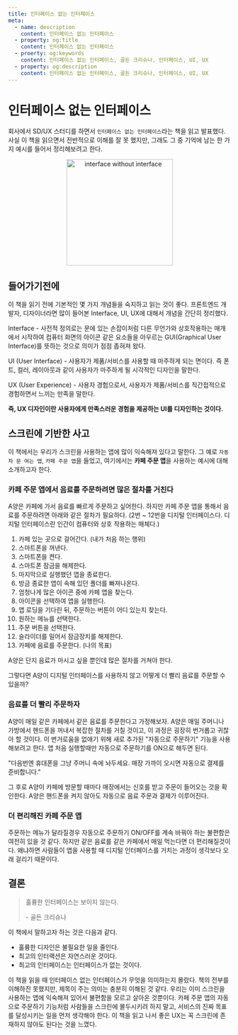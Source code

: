 ```yaml
---
title: 인터페이스 없는 인터페이스
meta:
  - name: description
    content: 인터페이스 없는 인터페이스
  - property: og:title
    content: 인터페이스 없는 인터페이스
  - proerty: og:keywords
    content: 인터페이스 없는 인터페이스, 골든 크리슈나, 인터페이스, UI, UX
  - property: og:description
    content: 인터페이스 없는 인터페이스, 골든 크리슈나, 인터페이스, UI, UX
---
```


# 인터페이스 없는 인터페이스

회사에서 SD/UX 스터디를 하면서 `인터페이스 없는 인터페이스`라는 책을 읽고 발표했다.  
사실 이 책을 읽으면서 전반적으로 이해를 잘 못 했지만, 그래도 그 중 기억에 남는 한 가지 예시를 들어서 정리해보려고 한다.

<center>
  <figure>
    <img src="https://mblogthumb-phinf.pstatic.net/MjAxODExMTJfNjYg/MDAxNTQxOTU2OTc1MjA2.p77CnXh_ul6Y7z7XScb6GAq2iBu9zwOYb1mZS9eF3sEg.DIH0y7q-_qaMMBvku-_zdHiPrP25QJ0UHnlpv5yJMyQg.JPEG.jia-opal/L.jpg?type=w800" alt="interface without interface" width="240px">
  </figure>
</center>

## 들어가기전에

이 책을 읽기 전에 기본적인 몇 가지 개념들을 숙지하고 읽는 것이 좋다. 프론트엔드 개발자, 디자이너라면 많이 들어본 Interface, UI, UX에 대해서 개념을 간단히 정리했다.

Interface - 사전적 정의로는 문에 있는 손잡이처럼 다른 무언가와 상호작용하는 매개에서 시작하여 컴퓨터 화면의 아이콘 같은 요소들을 아우르는 GUI(Graphical User Interface)를 뜻하는 것으로 의미가 점점 좁혀져 왔다.

UI (User Interface) - 사용자가 제품/서비스를 사용할 때 마주하게 되는 면이다. 즉 폰트, 컬러, 레이아웃과 같이 사용자가 마주하게 될 시각적인 디자인을 말한다.

UX (User Experience) - 사용자 경험으로서, 사용자가 제품/서비스를 직간접적으로 경험하면서 느끼는 만족을 말한다.

**즉, UX 디자인이란 사용자에게 만족스러운 경험을 제공하는 UI를 디자인하는 것이다.**

## 스크린에 기반한 사고

이 책에서는 우리가 스크린을 사용하는 앱에 많이 익숙해져 있다고 말한다. 그 예로 `자동차 문 여는 앱`, `카페 주문 앱`을 들었고, 여기에서는 **카페 주문 앱**을 사용하는 예시에 대해 소개하고자 한다.

### 카페 주문 앱에서 음료를 주문하려면 많은 절차를 거친다

A양은 카페에 가서 음료를 빠르게 주문하고 싶어한다. 하지만 카페 주문 앱을 통해서 음료를 주문하려면 아래와 같은 절차가 필요하다. (2번 ~ 12번을 디지털 인터페이스다. 디지털 인터페이스란 인간이 컴퓨터와 상호 작용하는 매체다.)

1. 카페 있는 곳으로 걸어간다. (내가 처음 하는 행위)
2. 스마트폰을 꺼낸다.
3. 스마트폰을 켠다.
4. 스마트폰 잠금을 해제한다.
5. 마지막으로 실행했던 앱을 종료한다.
6. 방금 종료한 앱이 속해 있던 폴더를 빠져나온다.
7. 엄청나게 많은 아이콘 중에 카페 앱을 찾는다.
8. 아이콘을 선택하여 앱을 실행한다.
9. 앱 로딩을 기다린 뒤, 주문하는 버튼이 어디 있는지 찾는다.
10. 원하는 메뉴를 선택한다.
11. 주문 버튼을 선택한다.
12. 슬라이더를 밀어서 잠금장치를 해제한다.
13. 카페에 음료를 주문한다. (나의 목표)

A양은 단지 음료가 마시고 싶을 뿐인데 많은 절차를 거쳐야 한다.

그렇다면 A양이 디지털 인터페이스를 사용하지 않고 어떻게 더 빨리 음료를 주문할 수 있을까?

### 음료를 더 빨리 주문하자

A양이 매일 같은 카페에서 같은 음료를 주문한다고 가정해보자. A양은 매일 주머니나 가방에서 핸드폰을 꺼내서 복잡한 절차를 거칠 것이고, 이 과정은 굉장히 번거롭고 귀찮아 할 것이다.
이 번거로움을 없애기 위해 새로 추가된 "자동으로 주문하기" 기능을 사용해보려고 한다. 앱 처음 실행할때만 자동으로 주문하기를 ON으로 해두면 된다.

"다음번엔 휴대폰을 그냥 주머니 속에 놔두세요. 매장 가까이 오시면 자동으로 결제를 준비합니다."

그 후로 A양이 카페에 방문할 때마다 매장에서는 신호를 받고 주문이 들어오는 것을 확인한다. A양은 핸드폰을 켜지 않아도 자동으로 음료 주문과 결제가 이루어진다.

### 더 편리해진 카페 주문 앱

주문하는 메뉴가 달라질경우 자동으로 주문하기 ON/OFF를 계속 바꿔야 하는 불편함은 여전히 있을 것 같다. 하지만 같은 음료를 같은 카페에서 매일 먹는다면 더 편리해질것이다. 왜냐하면 사람들이 앱을 사용할 때 디지털 인터페이스를 거치는 과정이 생각보다 오래 걸리기 때문이다.

## 결론

> 훌륭한 인터페이스는 보이지 않는다.
>
> \- 골든 크리슈나

이 책에서 말하고자 하는 것은 다음과 같다.

- 훌륭한 디자인은 불필요한 일을 줄인다.
- 최고의 인터랙션은 자연스러운 것이다.
- 최고의 인터페이스는 인터페이스가 없는 것이다.

이 책을 읽을 때 인터페이스 없는 인터페이스가 무엇을 의미하는지 몰랐다. 책의 전부를 이해하진 못했지만, 제목이 주는 의미는 충분히 이해된 것 같다. 우리는 이미 스크린을 사용하는 앱에 익숙해져 있어서 불편함을 모르고 살아온 것뿐이다. 카페 주문 앱의 자동으로 주문하기 기능처럼 사람들을 스크린에 몰두시키려 하지 말고, 서비스의 진짜 목표를 달성시키는 일을 먼저 생각해야 한다. 이 책을 읽고 나서 좋은 UX는 꼭 스크린에 존재하지 않아도 된다는 것을 느꼈다.
